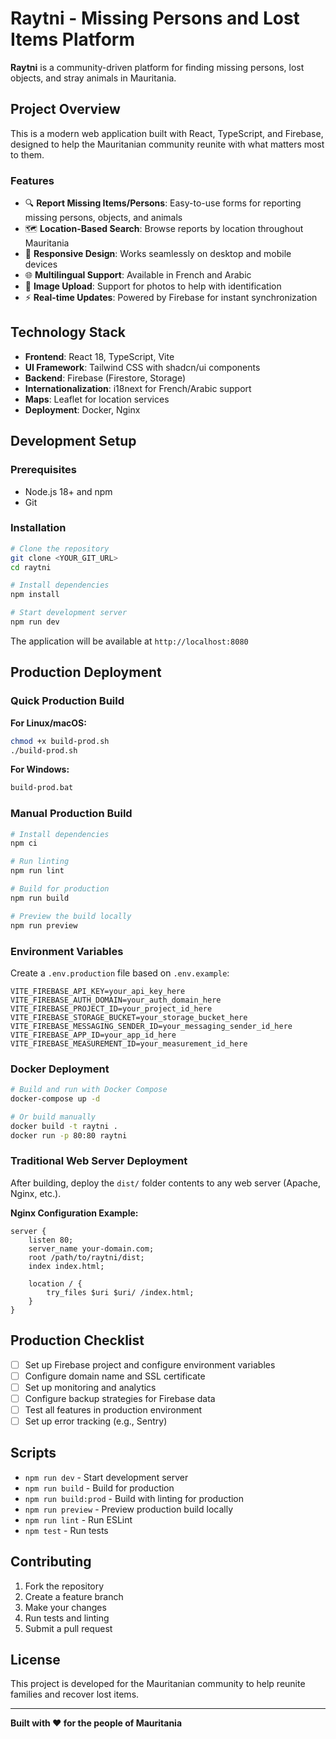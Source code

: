 # Raytni - Missing Persons and Lost Items Platform

**Raytni** is a community-driven platform for finding missing persons, lost objects, and stray animals in Mauritania.

## Project Overview

This is a modern web application built with React, TypeScript, and Firebase, designed to help the Mauritanian community reunite with what matters most to them.

### Features

- 🔍 **Report Missing Items/Persons**: Easy-to-use forms for reporting missing persons, objects, and animals
- 🗺️ **Location-Based Search**: Browse reports by location throughout Mauritania
- 📱 **Responsive Design**: Works seamlessly on desktop and mobile devices
- 🌐 **Multilingual Support**: Available in French and Arabic
- 📸 **Image Upload**: Support for photos to help with identification
- ⚡ **Real-time Updates**: Powered by Firebase for instant synchronization

## Technology Stack

- **Frontend**: React 18, TypeScript, Vite
- **UI Framework**: Tailwind CSS with shadcn/ui components
- **Backend**: Firebase (Firestore, Storage)
- **Internationalization**: i18next for French/Arabic support
- **Maps**: Leaflet for location services
- **Deployment**: Docker, Nginx

## Development Setup

### Prerequisites

- Node.js 18+ and npm
- Git

### Installation

```bash
# Clone the repository
git clone <YOUR_GIT_URL>
cd raytni

# Install dependencies
npm install

# Start development server
npm run dev
```

The application will be available at `http://localhost:8080`

## Production Deployment

### Quick Production Build

**For Linux/macOS:**
```bash
chmod +x build-prod.sh
./build-prod.sh
```

**For Windows:**
```cmd
build-prod.bat
```

### Manual Production Build

```bash
# Install dependencies
npm ci

# Run linting
npm run lint

# Build for production
npm run build

# Preview the build locally
npm run preview
```

### Environment Variables

Create a `.env.production` file based on `.env.example`:

```env
VITE_FIREBASE_API_KEY=your_api_key_here
VITE_FIREBASE_AUTH_DOMAIN=your_auth_domain_here
VITE_FIREBASE_PROJECT_ID=your_project_id_here
VITE_FIREBASE_STORAGE_BUCKET=your_storage_bucket_here
VITE_FIREBASE_MESSAGING_SENDER_ID=your_messaging_sender_id_here
VITE_FIREBASE_APP_ID=your_app_id_here
VITE_FIREBASE_MEASUREMENT_ID=your_measurement_id_here
```

### Docker Deployment

```bash
# Build and run with Docker Compose
docker-compose up -d

# Or build manually
docker build -t raytni .
docker run -p 80:80 raytni
```

### Traditional Web Server Deployment

After building, deploy the `dist/` folder contents to any web server (Apache, Nginx, etc.).

**Nginx Configuration Example:**
```nginx
server {
    listen 80;
    server_name your-domain.com;
    root /path/to/raytni/dist;
    index index.html;
    
    location / {
        try_files $uri $uri/ /index.html;
    }
}
```

## Production Checklist

- [ ] Set up Firebase project and configure environment variables
- [ ] Configure domain name and SSL certificate
- [ ] Set up monitoring and analytics
- [ ] Configure backup strategies for Firebase data
- [ ] Test all features in production environment
- [ ] Set up error tracking (e.g., Sentry)

## Scripts

- `npm run dev` - Start development server
- `npm run build` - Build for production
- `npm run build:prod` - Build with linting for production
- `npm run preview` - Preview production build locally
- `npm run lint` - Run ESLint
- `npm test` - Run tests

## Contributing

1. Fork the repository
2. Create a feature branch
3. Make your changes
4. Run tests and linting
5. Submit a pull request

## License

This project is developed for the Mauritanian community to help reunite families and recover lost items.

---

**Built with ❤️ for the people of Mauritania**
